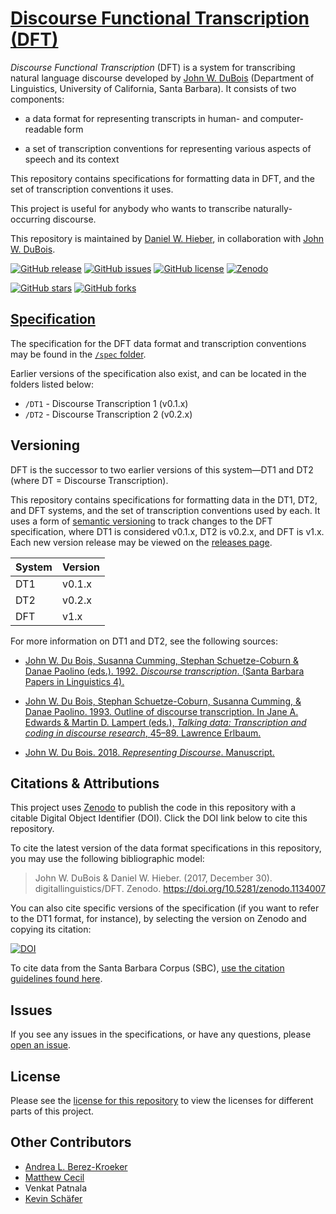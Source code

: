 # [Discourse Functional Transcription (DFT)][11]

_Discourse Functional Transcription_ (DFT) is a system for transcribing natural language discourse developed by [John W. DuBois][1] (Department of Linguistics, University of California, Santa Barbara). It consists of two components:

* a data format for representing transcripts in human- and computer-readable form

* a set of transcription conventions for representing various aspects of speech and its context

This repository contains specifications for formatting data in DFT, and the set of transcription conventions it uses.

This project is useful for anybody who wants to transcribe naturally-occurring discourse.

This repository is maintained by [Daniel W. Hieber][12], in collaboration with [John W. DuBois][1].

<!-- BADGES -->
<!-- Informational -->
[![GitHub release](https://img.shields.io/github/release/digitallinguistics/DFT.svg)][3]
[![GitHub issues](https://img.shields.io/github/issues/digitallinguistics/DFT.svg)][7]
[![GitHub license](https://img.shields.io/github/license/digitallinguistics/DFT.svg)][8]
[![Zenodo](https://zenodo.org/badge/DOI/10.5281/zenodo.1134008.svg)][13]


<!-- Social -->
[![GitHub stars](https://img.shields.io/github/stars/digitallinguistics/DFT.svg?style=social)](https://github.com/digitallinguistics/DFT/stargazers)
[![GitHub forks](https://img.shields.io/github/forks/digitallinguistics/DFT.svg?style=social)](https://github.com/digitallinguistics/DFT/network)

## [Specification][14]

The specification for the DFT data format and transcription conventions may be found in the [`/spec` folder][14].

Earlier versions of the specification also exist, and can be located in the folders listed below:

- `/DT1` - Discourse Transcription 1 (v0.1.x)
- `/DT2` - Discourse Transcription 2 (v0.2.x)

## Versioning

DFT is the successor to two earlier versions of this system—DT1 and DT2 (where DT = Discourse Transcription).

This repository contains specifications for formatting data in the DT1, DT2, and DFT systems, and the set of transcription conventions used by each. It uses a form of [semantic versioning][2] to track changes to the DFT specification, where DT1 is considered v0.1.x, DT2 is v0.2.x, and DFT is v1.x. Each new version release may be viewed on the [releases page][3].

System | Version
------ | -----------
DT1    | v0.1.x
DT2    | v0.2.x
DFT    | v1.x

For more information on DT1 and DT2, see the following sources:

* [John W. Du Bois, Susanna Cumming, Stephan Schuetze-Coburn & Danae Paolino (eds.). 1992. _Discourse transcription_. (Santa Barbara Papers in Linguistics 4).][4]

* [John W. Du Bois, Stephan Schuetze-Coburn, Susanna Cumming, & Danae Paolino. 1993. Outline of discourse transcription. In Jane A. Edwards & Martin D. Lampert (eds.), _Talking data: Transcription and coding in discourse research_, 45–89. Lawrence Erlbaum.][6]

* [John W. Du Bois. 2018. _Representing Discourse_. Manuscript.][5]

## Citations & Attributions

This project uses [Zenodo][10] to publish the code in this repository with a citable Digital Object Identifier (DOI). Click the DOI link below to cite this repository.

To cite the latest version of the data format specifications in this repository, you may use the following bibliographic model:

> John W. DuBois & Daniel W. Hieber. (2017, December 30). digitallinguistics/DFT. Zenodo. https://doi.org/10.5281/zenodo.1134007

You can also cite specific versions of the specification (if you want to refer to the DT1 format, for instance), by selecting the version on Zenodo and copying its citation:

[![DOI](https://zenodo.org/badge/DOI/10.5281/zenodo.1134008.svg)][13]

To cite data from the Santa Barbara Corpus (SBC), [use the citation guidelines found here][9].

## Issues

If you see any issues in the specifications, or have any questions, please [open an issue][7].

## License

Please see the [license for this repository][8] to view the licenses for different parts of this project.

## Other Contributors

* [Andrea L. Berez-Kroeker](http://www2.hawaii.edu/~aberez/)
* [Matthew Cecil](https://www.linkedin.com/in/matthew-cecil-071b3862/)
* Venkat Patnala
* [Kevin Schäfer](http://www.linguistics.ucsb.edu/people/kevin-schäfer)

[1]: http://www.linguistics.ucsb.edu/people/john-w-du-bois
[2]: https://semver.org
[3]: https://github.com/digitallinguistics/DFT/releases
[4]: http://www.linguistics.ucsb.edu/research/santa-barbara-papers#Volume4
[5]: http://www.linguistics.ucsb.edu/projects/transcription/representing
[6]: https://www.amazon.com/Talking-Data-Transcription-Discourse-Research/dp/0805803491/ref=sr_1_1?ie=UTF8&qid=1514610009&sr=8-1&keywords=talking+data+discourse
[7]: https://github.com/digitallinguistics/DFT/issues
[8]: https://github.com/digitallinguistics/DFT/blob/master/LICENSE.md
[9]: http://www.linguistics.ucsb.edu/research/santa-barbara-corpus#Citing
[10]: https://zenodo.org
[11]: https://github.com/digitallinguistics/DFT
[12]: https://danielhieber.com
[13]: https://doi.org/10.5281/zenodo.1134008
[14]: https://github.com/digitallinguistics/DFT/tree/master/spec
